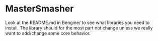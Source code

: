 # MasterSmasher

Look at the README.md in Bengine/ to see what libraries you need to install.
The library should for the most part not change unless we really want to add/change some core behavior. 
